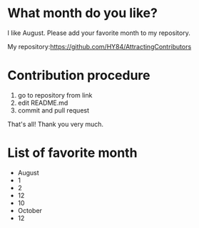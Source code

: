 # What month do you like?

I like August. Please add your favorite month to my repository.

My repository:https://github.com/HY84/AttractingContributors

# Contribution procedure 
1. go to repository from link 
2. edit README.md 
3. commit and pull request

That's all! Thank you very much.


# List of favorite month
- August
- 1
- 2
- 12
- 10
- October
- 12